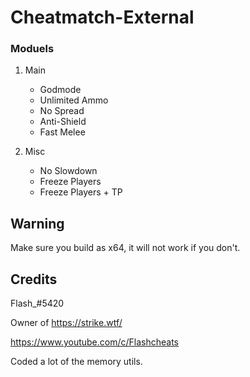 # Cheatmatch-External

### Moduels

1. Main
     - Godmode
     - Unlimited Ammo
     - No Spread
     - Anti-Shield
     - Fast Melee

2. Misc
     - No Slowdown
     - Freeze Players
     - Freeze Players + TP

## Warning
Make sure you build as x64, it will not work if you don't.

## Credits
Flash_#5420

Owner of https://strike.wtf/

https://www.youtube.com/c/Flashcheats

Coded a lot of the memory utils.
